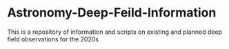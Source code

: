 # Astronomy-Deep-Feild-Information
This is a repository of information and scripts on existing and planned deep field observations for the 2020s
